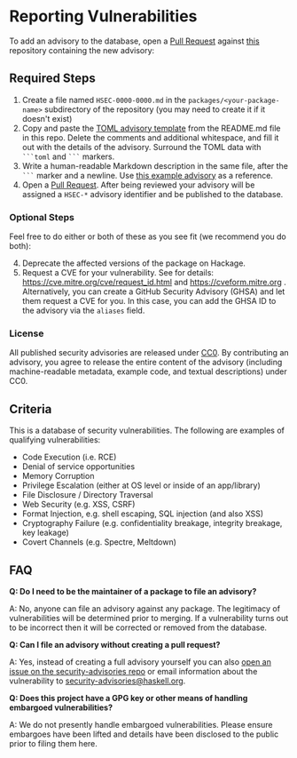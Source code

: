 # Reporting Vulnerabilities

To add an advisory to the database, open a [Pull Request] against
[this](https://github.com/haskell/security-advisories/pulls) repository containing the new advisory:

## Required Steps

1. Create a file named `HSEC-0000-0000.md` in the `packages/<your-package-name>`
   subdirectory of the repository (you may need to create it if it doesn't exist)
2. Copy and paste the [TOML advisory template] from the README.md file in this repo.
   Delete the comments and additional whitespace, and fill it out with the
   details of the advisory. Surround the TOML data with <code>\```toml</code> and <code>\```</code> markers.
3. Write a human-readable Markdown description in the same file, after the <code>\```</code> marker and a newline. Use [this example advisory][example] as a reference.
4. Open a [Pull Request]. After being reviewed your advisory will be assigned
   a `HSEC-*` advisory identifier and be published to the database.

### Optional Steps

Feel free to do either or both of these as you see fit (we recommend you do both):

4. Deprecate the affected versions of the package on Hackage.
5. Request a CVE for your vulnerability. See for details:
   <https://cve.mitre.org/cve/request_id.html> and <https://cveform.mitre.org> .
   Alternatively, you can create a GitHub Security Advisory (GHSA) and let them request
   a CVE for you. In this case, you can add the GHSA ID to the advisory via the
   `aliases` field.

### License

All published security advisories are released under [CC0](https://creativecommons.org/share-your-work/public-domain/cc0/). By contributing an advisory, you agree to release the entire content of the advisory (including machine-readable metadata, example code, and textual descriptions) under CC0.

## Criteria

This is a database of security vulnerabilities. The following are
examples of qualifying vulnerabilities:

* Code Execution (i.e. RCE)
* Denial of service opportunities
* Memory Corruption
* Privilege Escalation (either at OS level or inside of an app/library)
* File Disclosure / Directory Traversal
* Web Security (e.g. XSS, CSRF)
* Format Injection, e.g. shell escaping, SQL injection (and also XSS)
* Cryptography Failure (e.g. confidentiality breakage, integrity breakage, key leakage)
* Covert Channels (e.g. Spectre, Meltdown)

## FAQ

**Q: Do I need to be the maintainer of a package to file an advisory?**

A:  No, anyone can file an advisory against any package. The legitimacy of
    vulnerabilities will be determined prior to merging. If a vulnerability
    turns out to be incorrect then it will be corrected or removed from the
    database.

**Q: Can I file an advisory without creating a pull request?**

A: Yes, instead of creating a full advisory yourself you can also
   [open an issue on the security-advisories repo](https://github.com/haskell/security-advisories/issues)
   or email information about the vulnerability to
   [security-advisories@haskell.org](mailto:security-advisories@haskell.org).

**Q: Does this project have a GPG key or other means of handling embargoed vulnerabilities?**

A: We do not presently handle embargoed vulnerabilities. Please ensure embargoes
   have been lifted and details have been disclosed to the public prior to filing
   them here.

[Pull Request]: https://github.com/haskell/security-advisories/pulls
[TOML advisory template]: https://github.com/haskell/security-advisories/pulls#advisory-format
[example]: https://raw.githubusercontent.com/haskell/security-advisories/main/EXAMPLE_ADVISORY.md
